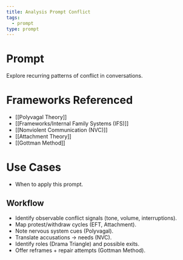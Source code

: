 ```yaml
---
title: Analysis Prompt Conflict
tags:
  - prompt
type: prompt
---
```

# Prompt
Explore recurring patterns of conflict in conversations.  

# Frameworks Referenced
- [[Polyvagal Theory]]  
- [[Frameworks/Internal Family Systems (IFS)]]  
- [[Nonviolent Communication (NVC)]]  
- [[Attachment Theory]]  
- [[Gottman Method]]  

# Use Cases
- When to apply this prompt.  

## Workflow
- Identify observable conflict signals (tone, volume, interruptions).
- Map protest/withdraw cycles (EFT, Attachment).
- Note nervous system cues (Polyvagal).
- Translate accusations → needs (NVC).
- Identify roles (Drama Triangle) and possible exits.
- Offer reframes + repair attempts (Gottman Method).

